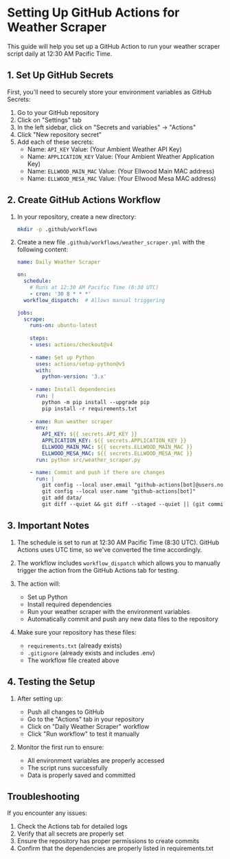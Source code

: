 # Setting Up GitHub Actions for Weather Scraper

This guide will help you set up a GitHub Action to run your weather scraper script daily at 12:30 AM Pacific Time.

## 1. Set Up GitHub Secrets

First, you'll need to securely store your environment variables as GitHub Secrets:

1. Go to your GitHub repository
2. Click on "Settings" tab
3. In the left sidebar, click on "Secrets and variables" → "Actions"
4. Click "New repository secret"
5. Add each of these secrets:
   - Name: `API_KEY`
     Value: (Your Ambient Weather API Key)
   - Name: `APPLICATION_KEY`
     Value: (Your Ambient Weather Application Key)
   - Name: `ELLWOOD_MAIN_MAC`
     Value: (Your Ellwood Main MAC address)
   - Name: `ELLWOOD_MESA_MAC`
     Value: (Your Ellwood Mesa MAC address)

## 2. Create GitHub Actions Workflow

1. In your repository, create a new directory:
   ```bash
   mkdir -p .github/workflows
   ```

2. Create a new file `.github/workflows/weather_scraper.yml` with the following content:
   ```yaml
   name: Daily Weather Scraper

   on:
     schedule:
       # Runs at 12:30 AM Pacific Time (8:30 UTC)
       - cron: '30 8 * * *'
     workflow_dispatch:  # Allows manual triggering

   jobs:
     scrape:
       runs-on: ubuntu-latest
       
       steps:
       - uses: actions/checkout@v4
       
       - name: Set up Python
         uses: actions/setup-python@v5
         with:
           python-version: '3.x'
           
       - name: Install dependencies
         run: |
           python -m pip install --upgrade pip
           pip install -r requirements.txt
           
       - name: Run weather scraper
         env:
           API_KEY: ${{ secrets.API_KEY }}
           APPLICATION_KEY: ${{ secrets.APPLICATION_KEY }}
           ELLWOOD_MAIN_MAC: ${{ secrets.ELLWOOD_MAIN_MAC }}
           ELLWOOD_MESA_MAC: ${{ secrets.ELLWOOD_MESA_MAC }}
         run: python src/weather_scraper.py

       - name: Commit and push if there are changes
         run: |
           git config --local user.email "github-actions[bot]@users.noreply.github.com"
           git config --local user.name "github-actions[bot]"
           git add data/
           git diff --quiet && git diff --staged --quiet || (git commit -m "Update weather data" && git push)
   ```

## 3. Important Notes

1. The schedule is set to run at 12:30 AM Pacific Time (8:30 UTC). GitHub Actions uses UTC time, so we've converted the time accordingly.

2. The workflow includes `workflow_dispatch` which allows you to manually trigger the action from the GitHub Actions tab for testing.

3. The action will:
   - Set up Python
   - Install required dependencies
   - Run your weather scraper with the environment variables
   - Automatically commit and push any new data files to the repository

4. Make sure your repository has these files:
   - `requirements.txt` (already exists)
   - `.gitignore` (already exists and includes .env)
   - The workflow file created above

## 4. Testing the Setup

1. After setting up:
   - Push all changes to GitHub
   - Go to the "Actions" tab in your repository
   - Click on "Daily Weather Scraper" workflow
   - Click "Run workflow" to test it manually

2. Monitor the first run to ensure:
   - All environment variables are properly accessed
   - The script runs successfully
   - Data is properly saved and committed

## Troubleshooting

If you encounter any issues:
1. Check the Actions tab for detailed logs
2. Verify that all secrets are properly set
3. Ensure the repository has proper permissions to create commits
4. Confirm that the dependencies are properly listed in requirements.txt